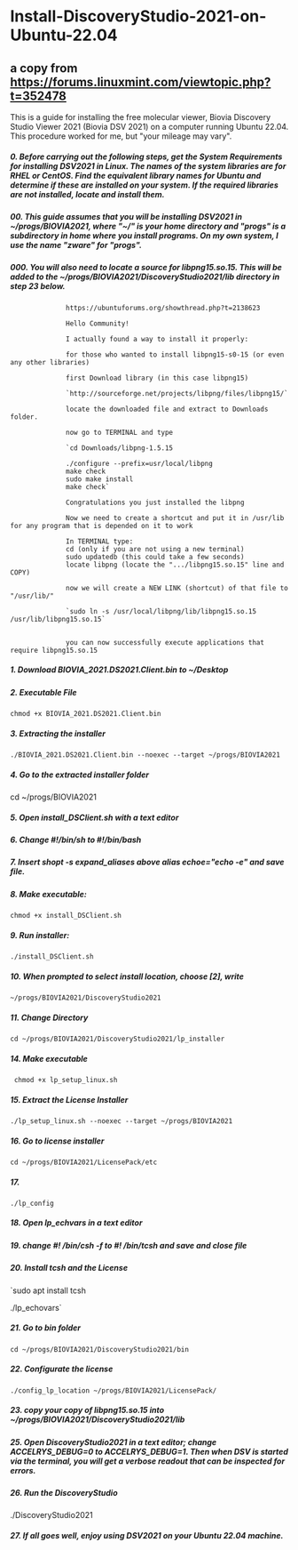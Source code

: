# Install-DiscoveryStudio-2021-on-Ubuntu-22.04

## a copy from https://forums.linuxmint.com/viewtopic.php?t=352478

This is a guide for installing the free molecular viewer, Biovia Discovery Studio Viewer 2021 (Biovia DSV 2021) on a computer running Ubuntu 22.04. This procedure worked for me, but "your mileage may vary".

##### 0. Before carrying out the following steps, get the System Requirements for installing DSV2021 in Linux. The names of the system libraries are for RHEL or CentOS. Find the equivalent library names for Ubuntu and determine if these are installed on your system. If the required libraries are not installed, locate and install them.

##### 00. This guide assumes that you will be installing DSV2021 in _~/progs/BIOVIA2021_, where "~/" is your home directory and "progs" is a subdirectory in home where you install programs. On my own system, I use the name "zware" for "progs".

##### 000. You will also need to locate a source for libpng15.so.15. This will be added to the _~/progs/BIOVIA2021/DiscoveryStudio2021/lib_ directory in step 23 below.
                  

                  https://ubuntuforums.org/showthread.php?t=2138623
                  
                  Hello Community! 
                  
                  I actually found a way to install it properly:
                  
                  for those who wanted to install libpng15-s0-15 (or even any other libraries)
                  
                  first Download library (in this case libpng15)
                  
                  `http://sourceforge.net/projects/libpng/files/libpng15/`
                  
                  locate the downloaded file and extract to Downloads folder.
                  
                  now go to TERMINAL and type
                  
                  `cd Downloads/libpng-1.5.15
                  
                  ./configure --prefix=usr/local/libpng
                  make check
                  sudo make install
                  make check`
                  
                  Congratulations you just installed the libpng
                  
                  Now we need to create a shortcut and put it in /usr/lib for any program that is depended on it to work
                  
                  In TERMINAL type:
                  cd (only if you are not using a new terminal)
                  sudo updatedb (this could take a few seconds)
                  locate libpng (locate the ".../libpng15.so.15" line and COPY)
                  
                  now we will create a NEW LINK (shortcut) of that file to "/usr/lib/"
                  
                  `sudo ln -s /usr/local/libpng/lib/libpng15.so.15 /usr/lib/libpng15.so.15`
                  
                  
                  you can now successfully execute applications that require libpng15.so.15 



##### 1. Download BIOVIA_2021.DS2021.Client.bin to ~/Desktop

##### 2. Executable File

`chmod +x BIOVIA_2021.DS2021.Client.bin`

##### 3. Extracting the installer

`./BIOVIA_2021.DS2021.Client.bin --noexec --target ~/progs/BIOVIA2021`

##### 4. Go to the extracted installer folder

cd ~/progs/BIOVIA2021

##### 5. Open _install_DSClient.sh_ with a text editor

##### 6. Change _#!/bin/sh_ to _#!/bin/bash_

##### 7. Insert _shopt -s expand_aliases_ above _alias echoe="echo -e"_ and save file.

##### 8. Make executable:

`chmod +x install_DSClient.sh`

##### 9. Run installer:

`./install_DSClient.sh`

##### 10. When prompted to select install location, choose [2], write

`~/progs/BIOVIA2021/DiscoveryStudio2021`

##### 11. Change Directory

`cd ~/progs/BIOVIA2021/DiscoveryStudio2021/lp_installer`


##### 14.  Make executable
`
chmod +x lp_setup_linux.sh`

##### 15. Extract the License Installer

`./lp_setup_linux.sh --noexec --target ~/progs/BIOVIA2021`

##### 16. Go to license installer

`cd ~/progs/BIOVIA2021/LicensePack/etc`

##### 17.

`./lp_config
`
##### 18. Open _lp_echvars_ in a text editor

##### 19. change _#! /bin/csh -f_ to _#! /bin/tcsh_ and save and close file

##### 20. Install tcsh and the License

`sudo apt install tcsh

./lp_echovars`

##### 21. Go to bin folder

`cd ~/progs/BIOVIA2021/DiscoveryStudio2021/bin
`
##### 22. Configurate the license

`./config_lp_location ~/progs/BIOVIA2021/LicensePack/`

##### 23. copy your copy of _libpng15.so.15_ into _~/progs/BIOVIA2021/DiscoveryStudio2021/lib_


##### 25. Open _DiscoveryStudio2021_ in a text editor; change _ACCELRYS_DEBUG=0_ to _ACCELRYS_DEBUG=1_. Then when DSV is started via the terminal, you will get a verbose readout that can be inspected for errors.

##### 26. Run the DiscoveryStudio

./DiscoveryStudio2021

##### 27. If all goes well, enjoy using DSV2021 on your Ubuntu 22.04 machine.
